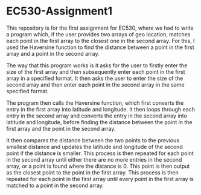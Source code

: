 # EC530-Assignment1
This repository is for the first assignment for EC530, where we had to write a program which, if the user provides two arrays of geo location, matches each point in the first array to the closest one in the second array. For this, I used the Haversine function to find the distance between a point in the first array and a point in the second array. 

The way that this program works is it asks for the user to firstly enter the size of the first array and then subsequently enter each point in the first array in a specified format. It then asks the user to enter the size of the second array and then enter each point in the second array in the same specified format. 

The program then calls the Haversine function, which first converts the entry in the first array into latitude and longitude. It then loops through each entry in the second array and converts the entry in the second array into latitude and longitude, before finding the distance between the point in the first array and the point in the second array. 

It then compares the distance between the two points to the previous smallest distance and updates the latitude and longitude of the second point if the distance is smaller. This process is then repeated for each point in the second array until either there are no more entries in the second array, or a point is found where the distance is 0. This point is then output as the closest point to the point in the first array. This process is then repeated for each point in the first array until every point in the first array is matched to a point in the second array. 
